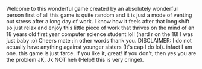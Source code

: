 Welcome to this wonderful game created by an absolutely wonderful person
first of all this game is quite random and it is just a mode of venting out stress
after a long day of work.
I know how it feels after that long shift so just relax and
enjoy this little piece of work that thrives on the mind of an 
18 years old first year computer science student lol! (hard r on the 18! I was just baby :o)
Cheers mate :in other words thank you.
DISCLAIMER: I do not actually have anything against
younger sisters (It's cap I do lol). infact I am one. this game is just farce.
If you like it, great! If you don't, then yes you are the problem
JK, Jk NOT heh (Help!! this is very cringe).
